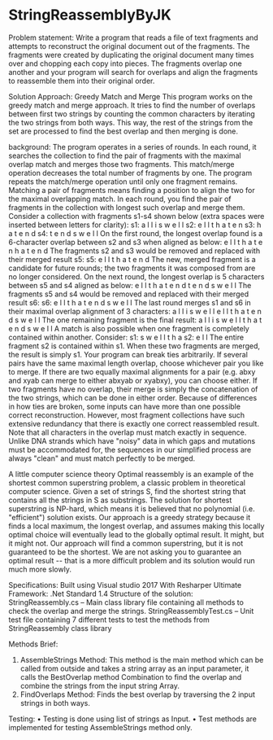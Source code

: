 # StringReassemblyByJK


Problem statement:
Write a program that reads a file of text fragments and attempts to reconstruct the original document out of the fragments. The fragments were created by duplicating the original document many times over and chopping each copy into pieces. The fragments overlap one another and your program will search for overlaps and align the fragments to reassemble them into their original order.

Solution Approach:
Greedy Match and Merge
	This program works on the greedy match and merge approach.
It tries to find the number of overlaps between first two strings by counting the common characters by iterating the two strings from both ways. This way, the rest of the strings from the set are processed to find the best overlap and then merging is done. 

background:
The program operates in a series of rounds. In each round, it searches the collection to find the pair of fragments with the maximal overlap match and merges those two fragments. This match/merge operation decreases the total number of fragments by one. The program repeats the match/merge operation until only one fragment remains.
Matching a pair of fragments means finding a position to align the two for the maximal overlapping match. In each round, you find the pair of fragments in the collection with longest such overlap and merge them.
Consider a collection with fragments s1-s4 shown below (extra spaces were inserted between letters for clarity):
s1:   a l l   i s   w e l l
s2:   e l l   t h a t   e n
s3:   h a t   e n d
s4:   t   e n d s   w e l l
On the first round, the longest overlap found is a 6-character overlap between s2 and s3 when aligned as below:
     e l l   t h a t   e n
               h a t   e n d
The fragments s2 and s3 would be removed and replaced with their merged result s5:
s5:  e l l   t h a t   e n d
The new, merged fragment is a candidate for future rounds; the two fragments it was composed from are no longer considered. On the next round, the longest overlap is 5 characters between s5 and s4 aligned as below:
     e l l   t h a t   e n d
                   t   e n d s   w e l l
The fragments s5 and s4 would be removed and replaced with their merged result s6:
s6:  e l l   t h a t   e n d s   w e l l
The last round merges s1 and s6 in their maximal overlap alignment of 3 characters:
      a l l   i s   w e l l
                      e l l   t h a t   e n d s   w e l l
The one remaining fragment is the final result:
      a l l   i s   w e l l   t h a t   e n d s   w e l l
A match is also possible when one fragment is completely contained within another. Consider:
s1:    s   w e l l   t  h  a
s2:    e l l
The entire fragment s2 is contained within s1. When these two fragments are merged, the result is simply s1.
Your program can break ties arbitrarily. If several pairs have the same maximal length overlap, choose whichever pair you like to merge. If there are two equally maximal alignments for a pair (e.g. abxy and xyab can merge to either abxyab or xyabxy), you can choose either. If two fragments have no overlap, their merge is simply the concatenation of the two strings, which can be done in either order. Because of differences in how ties are broken, some inputs can have more than one possible correct reconstruction. However, most fragment collections have such extensive redundancy that there is exactly one correct reassembled result.
 Note that all characters in the overlap must match exactly in sequence. Unlike DNA strands which have "noisy" data in which gaps and mutations must be accommodated for, the sequences in our simplified process are always "clean" and must match perfectly to be merged.
 
A little computer science theory
Optimal reassembly is an example of the shortest common superstring problem, a classic problem in theoretical computer science. Given a set of strings S, find the shortest string that contains all the strings in S as substrings. The solution for shortest superstring is NP-hard, which means it is believed that no polynomial (i.e. "efficient") solution exists. Our approach is a greedy strategy because it finds a local maximum, the longest overlap, and assumes making this locally optimal choice will eventually lead to the globally optimal result. It might, but it might not. Our approach will find a common superstring, but it is not guaranteed to be the shortest. We are not asking you to guarantee an optimal result -- that is a more difficult problem and its solution would run much more slowly.

Specifications:
Built using Visual studio 2017 With Resharper Ultimate
Framework:  .Net Standard 1.4
Structure of the solution:
StringReassembly.cs – Main class library file containing all methods to check the overlap and merge the strings.
StringReassemblyTest.cs – Unit test file containing 7 different tests to test the methods from StringReassembly class library

Methods Brief:
1.	AssembleStrings Method: This method is the main method which can be called from outside and takes a string array as an input parameter, it calls the BestOverlap method Combination to find the overlap and combine the strings from the input string Array.
2.	FindOverlaps Method: Finds the best overlap by traversing the 2 input strings in both ways.

Testing:
•	Testing is done using list of strings as Input.
•	Test methods are implemented for testing AssembleStrings method only.

